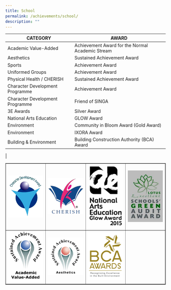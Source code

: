 ```yaml
---
title: School
permalink: /achievements/school/
description: ""
---
```

| CATEGORY | AWARD |
|---|---|
| Academic Value-Added | Achievement Award for the Normal Academic Stream |
| Aesthetics | Sustained Achievement Award |
| Sports    |  Achievement Award |
| Uniformed Groups    | Achievement Award  |
| Physical Health / CHERISH     | Sustained Achievement Award  |
| Character Development Programme | Achievement Award |
| Character Development Programme | Friend of SINGA  |
| 3E Awards | Silver Award  |
| National Arts Education  | GLOW Award |
| Environment | Community in Bloom Award  (Gold Award) |
| Environment  | IXORA Award |
| Building &amp; Environment | Building Construction Authority (BCA) Award  |
|

<table border="1" style="border-collapse: collapse; width: 100%;">
<tbody>
<tr>
<td style="width: 25%;"><img src="/images/achievement1.jpg" style="width:100%"></td>
<td style="width: 25%;"><img src="/images/achievement2.jpg" style="width:100%"></td>
<td style="width: 25%;"><img src="/images/achievement3.jpg" style="width:100%"></td>
<td style="width: 25%;"><img src="/images/achievement4.jpg" style="width:100%"></td>
</tr>
<tr>
<td style="width: 25%;"><img src="/images/achievement5.jpg" style="width:100%"></td>
<td style="width: 25%;"><img src="/images/achievement6.jpg" style="width:100%"></td>
<td style="width: 25%;"><img src="/images/achievement7.jpg" style="width:100%"></td>
<td style="width: 25%;">&nbsp;</td>
</tr>
</tbody>
</table>